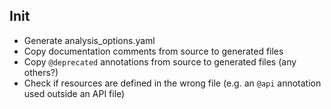## Init

- Generate analysis_options.yaml
- Copy documentation comments from source to generated files
- Copy `@deprecated` annotations from source to generated files (any others?)
- Check if resources are defined in the wrong file (e.g. an `@api` annotation used outside an API file)
